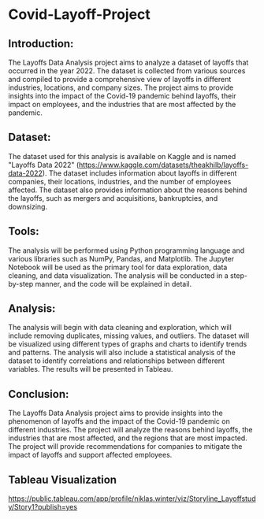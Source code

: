 # Covid-Layoff-Project
## Introduction:
The Layoffs Data Analysis project aims to analyze a dataset of layoffs that occurred in the year 2022. The dataset is collected from various sources and compiled to provide a comprehensive view of layoffs in different industries, locations, and company sizes. The project aims to provide insights into the impact of the Covid-19 pandemic behind layoffs, their impact on employees, and the industries that are most affected by the pandemic.

## Dataset:
The dataset used for this analysis is available on Kaggle and is named "Layoffs Data 2022" (https://www.kaggle.com/datasets/theakhilb/layoffs-data-2022). The dataset includes information about layoffs in different companies, their locations, industries, and the number of employees affected. The dataset also provides information about the reasons behind the layoffs, such as mergers and acquisitions, bankruptcies, and downsizing.

## Tools:
The analysis will be performed using Python programming language and various libraries such as NumPy, Pandas, and Matplotlib. The Jupyter Notebook will be used as the primary tool for data exploration, data cleaning, and data visualization. The analysis will be conducted in a step-by-step manner, and the code will be explained in detail.

## Analysis:
The analysis will begin with data cleaning and exploration, which will include removing duplicates, missing values, and outliers. The dataset will be visualized using different types of graphs and charts to identify trends and patterns. The analysis will also include a statistical analysis of the dataset to identify correlations and relationships between different variables. The results will be presented in Tableau.

## Conclusion:
The Layoffs Data Analysis project aims to provide insights into the phenomenon of layoffs and the impact of the Covid-19 pandemic on different industries. The project will analyze the reasons behind layoffs, the industries that are most affected, and the regions that are most impacted. The project will provide recommendations for companies to mitigate the impact of layoffs and support affected employees.

## Tableau Visualization
https://public.tableau.com/app/profile/niklas.winter/viz/Storyline_Layoffstudy/Story1?publish=yes
